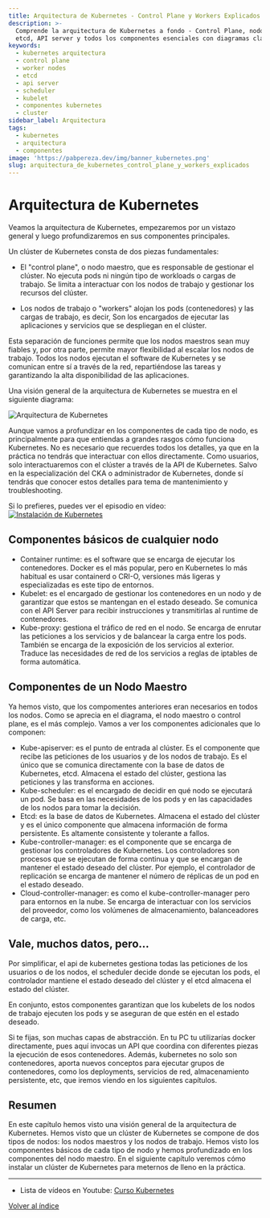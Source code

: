 ```yaml
---
title: Arquitectura de Kubernetes - Control Plane y Workers Explicados
description: >-
  Comprende la arquitectura de Kubernetes a fondo - Control Plane, nodos worker,
  etcd, API server y todos los componentes esenciales con diagramas claros.
keywords:
  - kubernetes arquitectura
  - control plane
  - worker nodes
  - etcd
  - api server
  - scheduler
  - kubelet
  - componentes kubernetes
  - cluster
sidebar_label: Arquitectura
tags:
  - kubernetes
  - arquitectura
  - componentes
image: 'https://pabpereza.dev/img/banner_kubernetes.png'
slug: arquitectura_de_kubernetes_control_plane_y_workers_explicados
---
```


# Arquitectura de Kubernetes
Veamos la arquitectura de Kubernetes, empezaremos por un vistazo general y luego profundizaremos en sus componentes principales. 

Un clúster de Kubernetes consta de dos piezas fundamentales:
* El "control plane", o nodo maestro, que es responsable de gestionar el clúster. No ejecuta pods ni ningún tipo de workloads o cargas de trabajo. Se limita a interactuar con los nodos de trabajo y gestionar los recursos del clúster.

* Los nodos de trabajo o "workers" alojan los pods (contenedores) y las cargas de trabajo, es decir, Son los encargados de ejecutar las aplicaciones y servicios que se despliegan en el clúster.

Esta separación de funciones permite que los nodos maestros sean muy fiables y, por otra parte, permite mayor flexibilidad al escalar los nodos de trabajo. Todos los nodos ejecutan el software de Kubernetes y se comunican entre sí a través de la red, repartiéndose las tareas y garantizando la alta disponibilidad de las aplicaciones.

Una visión general de la arquitectura de Kubernetes se muestra en el siguiente diagrama:

![Arquitectura de Kubernetes](./diagramas/arquitectura.drawio.svg)

Aunque vamos a profundizar en los componentes de cada tipo de nodo, es principalmente para que entiendas a grandes rasgos cómo funciona Kubernetes. No es necesario que recuerdes todos los detalles, ya que en la práctica no tendrás que interactuar con ellos directamente. Como usuarios, solo interactuaremos con el clúster a través de la API de Kubernetes. Salvo en la especialización del CKA o administrador de Kubernetes, donde sí tendrás que conocer estos detalles para tema de mantenimiento y troubleshooting.

Si lo prefieres, puedes ver el episodio en vídeo: 
[![Instalación de Kubernetes](https://img.youtube.com/vi/8q5txsy3PAE/maxresdefault.jpg)](https://youtu.be/8q5txsy3PAE)




## Componentes básicos de cualquier nodo 
 - Container runtime: es el software que se encarga de ejecutar los contenedores. Docker es el más popular, pero en Kubernetes lo más habitual es usar containerd o CRI-O, versiones más ligeras y especializadas es este tipo de entornos.
 - Kubelet: es el encargado de gestionar  los contenedores en un nodo y de garantizar que estos se mantengan en el estado deseado. Se comunica con el API Server para recibir instrucciones y transmitirlas al runtime de contenedores.
 - Kube-proxy: gestiona el tráfico de red en el nodo. Se encarga de enrutar las peticiones a los servicios y de balancear la carga entre los pods. También se encarga de la exposición de los servicios al exterior. Traduce las necesidades de red de los servicios a reglas de iptables de forma automática.


## Componentes de un Nodo Maestro
Ya hemos visto, que los compomentes anteriores eran necesarios en todos los nodos. Como se aprecia en el diagrama, el nodo maestro o control plane, es el más complejo. Vamos a ver los componentes adicionales que lo componen:
- Kube-apiserver: es el punto de entrada al clúster. Es el componente que recibe las peticiones de los usuarios y de los nodos de trabajo. Es el único que se comunica directamente con la base de datos de Kubernetes, etcd. Almacena el estado del clúster, gestiona las peticiones y las transforma en acciones. 
- Kube-scheduler: es el encargado de decidir en qué nodo se ejecutará un pod. Se basa en las necesidades de los pods y en las capacidades de los nodos para tomar la decisión.
- Etcd: es la base de datos de Kubernetes. Almacena el estado del clúster y es el único componente que almacena información de forma persistente. Es altamente consistente y tolerante a fallos.
- Kube-controller-manager: es el componente que se encarga de gestionar los controladores de Kubernetes. Los controladores son procesos que se ejecutan de forma continua y que se encargan de mantener el estado deseado del clúster. Por ejemplo, el controlador de replicación se encarga de mantener el número de réplicas de un pod en el estado deseado.
- Cloud-controller-manager: es como el kube-controller-manager pero para entornos en la nube. Se encarga de interactuar con los servicios del proveedor, como los volúmenes de almacenamiento, balanceadores de carga, etc.

## Vale, muchos datos, pero...
Por simplificar, el api de kubernetes gestiona todas las peticiones de los usuarios o de los nodos, el scheduler decide donde se ejecutan los pods, el controlador mantiene el estado deseado del clúster y el etcd almacena el estado del clúster.

En conjunto, estos componentes garantizan que los kubelets de los nodos de trabajo ejecuten los pods y se aseguran de que estén en el estado deseado.

Si te fijas, son muchas capas de abstracción. En tu PC tu utilizarías docker directamente, pues aquí invocas un API que coordina con diferentes piezas la ejecución de esos contenedores. Además, kubernetes no solo son contenedores, aporta nuevos conceptos para ejecutar grupos de contenedores, como los deployments, servicios de red, almacenamiento persistente, etc, que iremos viendo en los siguientes capítulos.

## Resumen
En este capítulo hemos visto una visión general de la arquitectura de Kubernetes. Hemos visto que un clúster de Kubernetes se compone de dos tipos de nodos: los nodos maestros y los nodos de trabajo. Hemos visto los componentes básicos de cada tipo de nodo y hemos profundizado en los componentes del nodo maestro. En el siguiente capítulo veremos cómo instalar un clúster de Kubernetes para meternos de lleno en la práctica.


---
* Lista de vídeos en Youtube: [Curso Kubernetes](https://www.youtube.com/playlist?list=PLQhxXeq1oc2k9MFcKxqXy5GV4yy7wqSma)

[Volver al índice](README.md#índice)
